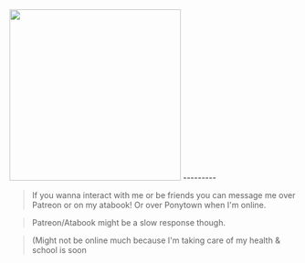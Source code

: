  <img src="https://i.pinimg.com/736x/aa/d5/32/aad5327e594394007830009d1c148871.jpg" width="300"> 
---------

> If you wanna interact with me or be friends you can message me over Patreon or on my atabook! Or over Ponytown when I'm online.

> Patreon/Atabook might be a slow response though.

> (Might not be online much because I'm taking care of my health & school is soon
